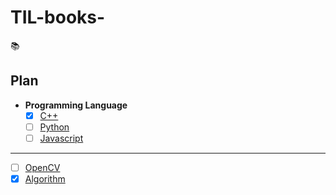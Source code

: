 # TIL-books-
:books:
## Plan  
- **Programming Language**
  - [x] [C++]()  
  - [ ] [Python]()  
  - [ ]  [Javascript]()

_____
- [ ]  [OpenCV](OpenCV/)  
- [x]  [Algorithm](Algorithm/)  
